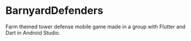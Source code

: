 # BarnyardDefenders
Farm themed tower defense mobile game made in a group with Flutter and Dart in Android Studio.
